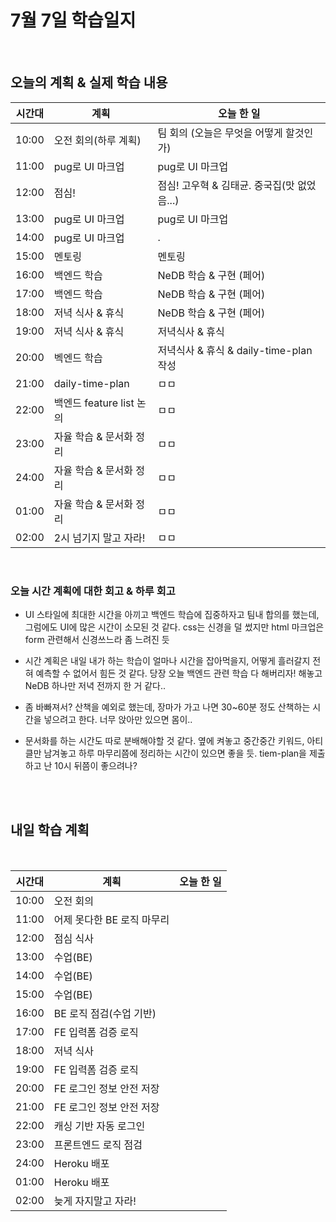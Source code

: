 # 7월 7일 학습일지

<br/>

## 오늘의 계획 & 실제 학습 내용

| 시간대 | 계획                     | 오늘 한 일                                  |
| ------ | ------------------------ | ------------------------------------------- |
| 10:00  | 오전 회의(하루 계획)     | 팀 회의 (오늘은 무엇을 어떻게 할것인가)     |
| 11:00  | pug로 UI 마크업          | pug로 UI 마크업                             |
| 12:00  | 점심!                    | 점심! 고우혁 & 김태균. 중국집(맛 없었음...) |
| 13:00  | pug로 UI 마크업          | pug로 UI 마크업                             |
| 14:00  | pug로 UI 마크업          | .                                           |
| 15:00  | 멘토링                   | 멘토링                                      |
| 16:00  | 백엔드 학습              | NeDB 학습 & 구현 (페어)                     |
| 17:00  | 백엔드 학습              | NeDB 학습 & 구현 (페어)                     |
| 18:00  | 저녁 식사 & 휴식         | NeDB 학습 & 구현 (페어)                     |
| 19:00  | 저녁 식사 & 휴식         | 저녁식사 & 휴식                             |
| 20:00  | 벡엔드 학습              | 저녁식사 & 휴식 & daily-time-plan 작성      |
| 21:00  | daily-time-plan          | ㅁㅁ                                        |
| 22:00  | 백엔드 feature list 논의 | ㅁㅁ                                        |
| 23:00  | 자율 학습 & 문서화 정리  | ㅁㅁ                                        |
| 24:00  | 자율 학습 & 문서화 정리  | ㅁㅁ                                        |
| 01:00  | 자율 학습 & 문서화 정리  | ㅁㅁ                                        |
| 02:00  | 2시 넘기지 말고 자라!    | ㅁㅁ                                        |

<br/>

### 오늘 시간 계획에 대한 회고 & 하루 회고

- UI 스타일에 최대한 시간을 아끼고 백엔드 학습에 집중하자고 팀내 합의를 했는데, 그럼에도 UI에 많은 시간이 소모된 것 같다. css는 신경을 덜 썼지만 html 마크업은 form 관련해서 신경쓰느라 좀 느려진 듯

- 시간 계획은 내일 내가 하는 학습이 얼마나 시간을 잡아먹을지, 어떻게 흘러갈지 전혀 예측할 수 없어서 힘든 것 같다. 당장 오늘 백엔드 관련 학습 다 해버리자! 해놓고 NeDB 하나만 저녁 전까지 한 거 같다..

- 좀 바빠져서? 산책을 예외로 했는데, 장마가 가고 나면 30~60분 정도 산책하는 시간을 넣으려고 한다. 너무 앉아만 있으면 몸이..

- 문서화를 하는 시간도 따로 분배해야할 것 같다. 옆에 켜놓고 중간중간 키워드, 아티클만 남겨놓고 하루 마무리쯤에 정리하는 시간이 있으면 좋을 듯. tiem-plan을 제출하고 난 10시 뒤쯤이 좋으려나?

<br/>
<br/>

## 내일 학습 계획

<br/>

| 시간대 | 계획                       | 오늘 한 일 |
| ------ | -------------------------- | ---------- |
| 10:00  | 오전 회의                  |            |
| 11:00  | 어제 못다한 BE 로직 마무리 |            |
| 12:00  | 점심 식사                  |            |
| 13:00  | 수업(BE)                   |            |
| 14:00  | 수업(BE)                   |            |
| 15:00  | 수업(BE)                   |            |
| 16:00  | BE 로직 점검(수업 기반)    |            |
| 17:00  | FE 입력폼 검증 로직        |            |
| 18:00  | 저녁 식사                  |            |
| 19:00  | FE 입력폼 검증 로직        |            |
| 20:00  | FE 로그인 정보 안전 저장   |            |
| 21:00  | FE 로그인 정보 안전 저장   |            |
| 22:00  | 캐싱 기반 자동 로그인      |            |
| 23:00  | 프론트엔드 로직 점검       |            |
| 24:00  | Heroku 배포                |            |
| 01:00  | Heroku 배포                |            |
| 02:00  | 늦게 자지말고 자라!        |            |
